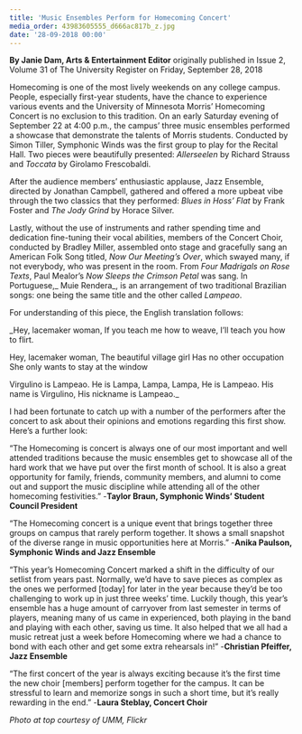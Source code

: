 ```yaml
---
title: 'Music Ensembles Perform for Homecoming Concert'
media_order: 43983605555_d666ac817b_z.jpg
date: '28-09-2018 00:00'
---
```


**By Janie Dam, Arts & Entertainment Editor** originally published in Issue 2, Volume 31 of The University Register on Friday, September 28, 2018

Homecoming is one of the most lively weekends on any college campus. People, especially first-year students, have the chance to experience various events and the University of Minnesota Morris’ Homecoming Concert is no exclusion to this tradition. On an early Saturday evening of September 22 at 4:00 p.m., the campus’ three music ensembles performed a showcase that demonstrate the talents of Morris students. Conducted by Simon Tiller, Symphonic Winds was the first group to play for the Recital Hall. Two pieces were beautifully presented: _Allerseelen_ by Richard Strauss and _Toccata_ by Girolamo Frescobaldi.

After the audience members’ enthusiastic applause,  Jazz Ensemble, directed by Jonathan Campbell, gathered and offered a more upbeat vibe through the two classics that they performed: _Blues in Hoss’ Flat_ by Frank Foster and _The Jody Grind_ by Horace Silver.

Lastly, without the use of instruments and rather spending time and dedication fine-tuning their vocal abilities, members of the Concert Choir, conducted by Bradley Miller, assembled onto stage and gracefully sang an American Folk Song titled, _Now Our Meeting’s Over_, which swayed many, if not everybody, who was present in the room. From _Four Madrigals on Rose Texts_, Paul Mealor’s _Now Sleeps the Crimson Petal_ was sang. In Portuguese,_ Muie Rendera_, is an arrangement of two traditional Brazilian songs: one being the same title and the other called _Lampeao_. 

For understanding of this piece, the English translation follows:

_Hey, lacemaker woman,
If you teach me how to weave, 
I’ll teach you how to flirt.

Hey, lacemaker woman,
The beautiful village girl
Has no other occupation
She only wants to stay at the window

Virgulino is Lampeao.
He is Lampa, Lampa, Lampa,
He is Lampeao.
His name is Virgulino,
His nickname is Lampeao._

I had been fortunate to catch up with a number of the performers after the concert to ask about their opinions and emotions regarding this first show. Here’s a further look:

“The Homecoming is concert is always one of our most important and well attended traditions because the music ensembles get to showcase all of the hard work that we have put over the first month of school. It is also a great opportunity for family, friends, community members, and alumni to come out and support the music discipline while attending all of the other homecoming festivities.” -**Taylor Braun, Symphonic Winds’ Student Council President**

“The Homecoming concert is a unique event that brings together three groups on campus that rarely perform together. It shows a small snapshot of the diverse range in music opportunities here at Morris.” -**Anika Paulson, Symphonic Winds and Jazz Ensemble**

“This year’s Homecoming Concert marked a shift in the difficulty of our setlist from years past. Normally, we’d have to save pieces as complex as the ones we performed [today] for later in the year because they’d be too challenging to work up in just three weeks’ time. Luckily though, this year’s ensemble has a huge amount of carryover from last semester in terms of players, meaning many of us came in experienced, both playing in the band and playing with each other, saving us time. It also helped that we all had a music retreat just a week before Homecoming where we had a chance to bond with each other and get some extra rehearsals in!” -**Christian Pfeiffer, Jazz Ensemble**

“The first concert of the year is always exciting because it’s the first time the new choir [members] perform together for the campus. It can be stressful to learn and memorize songs in such a short time, but it’s really rewarding in the end.” -**Laura Steblay, Concert Choir**

_Photo at top courtesy of UMM, Flickr_